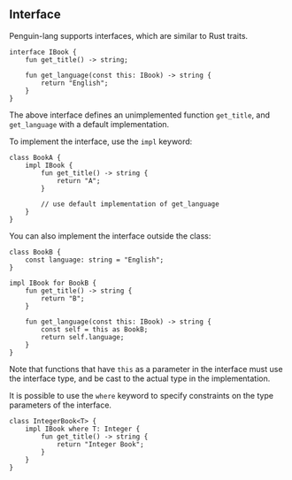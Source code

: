 ## Interface
Penguin-lang supports interfaces, which are similar to Rust traits. 

```
interface IBook {
    fun get_title() -> string;

    fun get_language(const this: IBook) -> string {
        return "English";
    }
}
```
The above interface defines an unimplemented function `get_title`, and `get_language` with a default implementation. 

To implement the interface, use the `impl` keyword:
```
class BookA {
    impl IBook {
        fun get_title() -> string {
            return "A";
        }

        // use default implementation of get_language
    }
}
```

You can also implement the interface outside the class:
```
class BookB {
    const language: string = "English";
}

impl IBook for BookB {
    fun get_title() -> string {
        return "B";
    }

    fun get_language(const this: IBook) -> string {
        const self = this as BookB;
        return self.language;
    }
}
```

Note that functions that have `this` as a parameter in the interface must use the interface type, and be cast to the actual type in the implementation.

It is possible to use the `where` keyword to specify constraints on the type parameters of the interface.
```
class IntegerBook<T> {
    impl IBook where T: Integer {
        fun get_title() -> string {
            return "Integer Book";
        }
    }
}
```